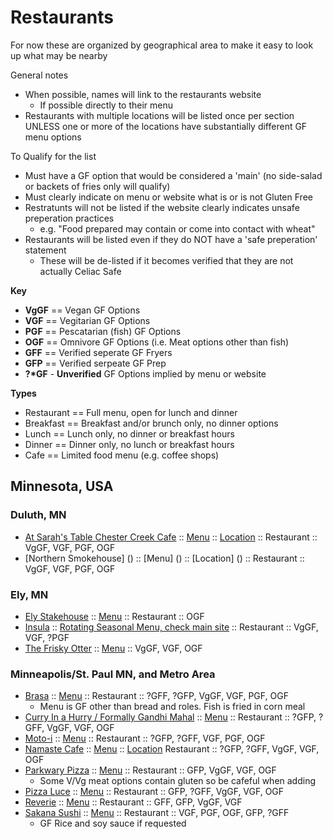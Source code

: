 # Restaurants

For now these are organized by geographical area to make it easy to look up what may be nearby

General notes
* When possible, names will link to the restaurants website
  * If possible directly to their menu
* Restaurants with multiple locations will be listed once per section UNLESS one or more of the locations have substantially different GF menu options

To Qualify for the list

* Must have a GF option that would be considered a 'main' (no side-salad or backets of fries only will qualify)
* Must clearly indicate on menu or website what is or is not Gluten Free
* Restratunts will not be listed if the website clearly indicates unsafe preperation practices
  * e.g. "Food prepared may contain or come into contact with wheat"
* Restaurants will be listed even if they do NOT have a 'safe preperation' statement
  * These will be de-listed if it becomes verified that they are not actually Celiac Safe

**Key**

* **VgGF** == Vegan GF Options
* **VGF** == Vegitarian GF Options
* **PGF** == Pescatarian (fish) GF Options
* **OGF** == Omnivore GF Options (i.e. Meat options other than fish)
* **GFF** == Verified seperate GF Fryers
* **GFP** == Verified serpeate GF Prep
* **?\*GF** - **Unverified** GF Options implied by menu or website

**Types**

* Restaurant == Full menu, open for lunch and dinner
* Breakfast == Breakfast and/or brunch only, no dinner options
* Lunch == Lunch only, no dinner or breakfast hours
* Dinner == Dinner only, no lunch or breakfast hours
* Cafe == Limited food menu (e.g. coffee shops)

## Minnesota, USA

### Duluth, MN

- [At Sarah's Table Chester Creek Cafe](https://www.astccc.net/) :: [Menu](https://www.astccc.net/menus/) :: [Location](https://osm.org/go/WqzBJY7LP?way=745157640) :: Restaurant :: VgGF, VGF, PGF, OGF
- [Northern Smokehouse] () :: [Menu] () :: [Location] () :: Restaurant :: VgGF, VGF, PGF, OGF

### Ely, MN

- [Ely Stakehouse](https://elysteakhouse.com/) :: [Menu](https://elysteakhouse.com/menu) :: Restaurant :: OGF
- [Insula](https://www.insularestaurant.com/) :: [Rotating Seasonal Menu, check main site](https://www.insularestaurant.com/) :: Restaurant :: VgGF, VGF, ?PGF
- [The Frisky Otter](https://friskyotterely.com/) :: [Menu](https://friskyotterely.com/gourmet-sandwiches) :: VgGF, VGF, OGF

### Minneapolis/St. Paul MN, and Metro Area

- [Brasa](https://www.brasa.us/) :: [Menu](https://brasarotisserie.toast.site/order) :: Restaurant :: ?GFF, ?GFP, VgGF, VGF, PGF, OGF
  - Menu is GF other than bread and roles.  Fish is fried in corn meal
- [Curry In a Hurry / Formally Gandhi Mahal](https://www.curryinahurrymn.com/) :: [Menu](https://www.curryinahurrymn.com/menu) :: Restaurant :: ?GFP, ?GFF, VgGF, VGF, OGF
- [Moto-i](https://moto-i.com/) :: [Menu](https://order.toasttab.com/online/moto-i) :: Restaurant :: ?GFP, ?GFF, VGF, PGF, OGF
- [Namaste Cafe](https://www.namastecafemn.com/) :: [Menu](https://www.namastecafemn.com/menu) :: [Location](https://osm.org/go/T~fdKrj9F?way=88444150) Restaurant :: ?GFP, ?GFF, VgGF, VGF, OGF
- [Parkwary Pizza](https://www.parkwaypizzamn.com/) :: [Menu](https://www.parkwaypizzamn.com/menu) :: Restaurant :: GFP, VgGF, VGF, OGF
    - Some V/Vg meat options contain gluten so be cafeful when adding
- [Pizza Luce](https://pizzaluce.com/) :: [Menu](https://pizzaluce.com/delivery) :: Restaurant :: GFP, ?GFF, VgGF, VGF, OGF
- [Reverie](https://www.reveriempls.com/) :: [Menu](https://www.reveriempls.com/menus-1) :: Restaurant :: GFF, GFP, VgGF, VGF
- [Sakana Sushi](https://www.sakanastpaul.com/) :: [Menu](https://www.sakanastpaul.com/) :: Restaurant :: VGF, PGF, OGF, GFP, ?GFF
    - GF Rice and soy sauce if requested